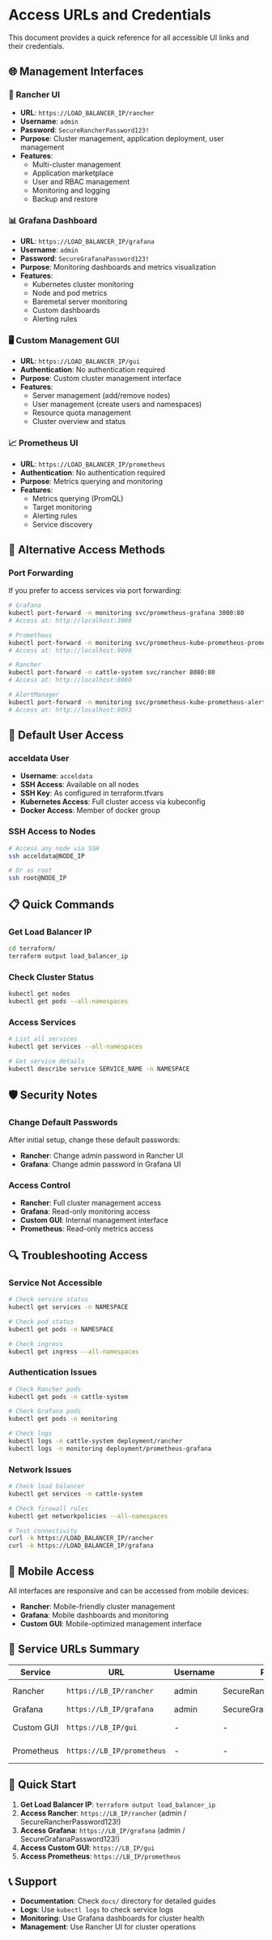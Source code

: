 # Access URLs and Credentials

This document provides a quick reference for all accessible UI links and their credentials.

## 🌐 Management Interfaces

### 🔐 Rancher UI
- **URL**: `https://LOAD_BALANCER_IP/rancher`
- **Username**: `admin`
- **Password**: `SecureRancherPassword123!`
- **Purpose**: Cluster management, application deployment, user management
- **Features**:
  - Multi-cluster management
  - Application marketplace
  - User and RBAC management
  - Monitoring and logging
  - Backup and restore

### 📊 Grafana Dashboard
- **URL**: `https://LOAD_BALANCER_IP/grafana`
- **Username**: `admin`
- **Password**: `SecureGrafanaPassword123!`
- **Purpose**: Monitoring dashboards and metrics visualization
- **Features**:
  - Kubernetes cluster monitoring
  - Node and pod metrics
  - Baremetal server monitoring
  - Custom dashboards
  - Alerting rules

### 🖥️ Custom Management GUI
- **URL**: `https://LOAD_BALANCER_IP/gui`
- **Authentication**: No authentication required
- **Purpose**: Custom cluster management interface
- **Features**:
  - Server management (add/remove nodes)
  - User management (create users and namespaces)
  - Resource quota management
  - Cluster overview and status

### 📈 Prometheus UI
- **URL**: `https://LOAD_BALANCER_IP/prometheus`
- **Authentication**: No authentication required
- **Purpose**: Metrics querying and monitoring
- **Features**:
  - Metrics querying (PromQL)
  - Target monitoring
  - Alerting rules
  - Service discovery

## 🔧 Alternative Access Methods

### Port Forwarding
If you prefer to access services via port forwarding:

```bash
# Grafana
kubectl port-forward -n monitoring svc/prometheus-grafana 3000:80
# Access at: http://localhost:3000

# Prometheus
kubectl port-forward -n monitoring svc/prometheus-kube-prometheus-prometheus 9090:9090
# Access at: http://localhost:9090

# Rancher
kubectl port-forward -n cattle-system svc/rancher 8080:80
# Access at: http://localhost:8080

# AlertManager
kubectl port-forward -n monitoring svc/prometheus-kube-prometheus-alertmanager 9093:9093
# Access at: http://localhost:9093
```

## 🔑 Default User Access

### acceldata User
- **Username**: `acceldata`
- **SSH Access**: Available on all nodes
- **SSH Key**: As configured in terraform.tfvars
- **Kubernetes Access**: Full cluster access via kubeconfig
- **Docker Access**: Member of docker group

### SSH Access to Nodes
```bash
# Access any node via SSH
ssh acceldata@NODE_IP

# Or as root
ssh root@NODE_IP
```

## 📋 Quick Commands

### Get Load Balancer IP
```bash
cd terraform/
terraform output load_balancer_ip
```

### Check Cluster Status
```bash
kubectl get nodes
kubectl get pods --all-namespaces
```

### Access Services
```bash
# List all services
kubectl get services --all-namespaces

# Get service details
kubectl describe service SERVICE_NAME -n NAMESPACE
```

## 🛡️ Security Notes

### Change Default Passwords
After initial setup, change these default passwords:
- **Rancher**: Change admin password in Rancher UI
- **Grafana**: Change admin password in Grafana UI

### Access Control
- **Rancher**: Full cluster management access
- **Grafana**: Read-only monitoring access
- **Custom GUI**: Internal management interface
- **Prometheus**: Read-only metrics access

## 🔍 Troubleshooting Access

### Service Not Accessible
```bash
# Check service status
kubectl get services -n NAMESPACE

# Check pod status
kubectl get pods -n NAMESPACE

# Check ingress
kubectl get ingress --all-namespaces
```

### Authentication Issues
```bash
# Check Rancher pods
kubectl get pods -n cattle-system

# Check Grafana pods
kubectl get pods -n monitoring

# Check logs
kubectl logs -n cattle-system deployment/rancher
kubectl logs -n monitoring deployment/prometheus-grafana
```

### Network Issues
```bash
# Check load balancer
kubectl get services -n cattle-system

# Check firewall rules
kubectl get networkpolicies --all-namespaces

# Test connectivity
curl -k https://LOAD_BALANCER_IP/rancher
curl -k https://LOAD_BALANCER_IP/grafana
```

## 📱 Mobile Access

All interfaces are responsive and can be accessed from mobile devices:
- **Rancher**: Mobile-friendly cluster management
- **Grafana**: Mobile dashboards and monitoring
- **Custom GUI**: Mobile-optimized management interface

## 🔄 Service URLs Summary

| Service | URL | Username | Password | Purpose |
|---------|-----|----------|----------|---------|
| Rancher | `https://LB_IP/rancher` | admin | SecureRancherPassword123! | Cluster Management |
| Grafana | `https://LB_IP/grafana` | admin | SecureGrafanaPassword123! | Monitoring |
| Custom GUI | `https://LB_IP/gui` | - | - | Management Interface |
| Prometheus | `https://LB_IP/prometheus` | - | - | Metrics Querying |

## 🚀 Quick Start

1. **Get Load Balancer IP**: `terraform output load_balancer_ip`
2. **Access Rancher**: `https://LB_IP/rancher` (admin / SecureRancherPassword123!)
3. **Access Grafana**: `https://LB_IP/grafana` (admin / SecureGrafanaPassword123!)
4. **Access Custom GUI**: `https://LB_IP/gui`
5. **Access Prometheus**: `https://LB_IP/prometheus`

## 📞 Support

- **Documentation**: Check `docs/` directory for detailed guides
- **Logs**: Use `kubectl logs` to check service logs
- **Monitoring**: Use Grafana dashboards for cluster health
- **Management**: Use Rancher UI for cluster operations